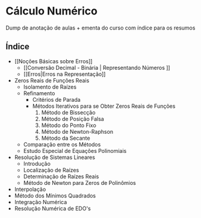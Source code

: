 # Cálculo Numérico
Dump de anotação de aulas + ementa do curso com índice para os resumos

## Índice
- [[Noções Básicas sobre Erros]]
	- [[Conversão Decimal - Binária | Representando Números ]]
	- [[Erros|Erros na Representação]]
- Zeros Reais de Funções Reais
	- Isolamento de Raízes
	- Refinamento
		- Critérios de Parada
		- Métodos Iterativos para se Obter Zeros Reais de Funções
			1. Método de Bissecção
			2. Método de Posição Falsa
			3. Método do Ponto Fixo
			4. Método de Newton-Raphson
			5. Método da Secante
	- Comparação entre os Métodos
	- Estudo Especial de Equações Polinomiais
- Resolução de Sistemas Lineares
	- Introdução
	- Localização de Raízes
	- Determinação de Raízes Reais
	- Método de Newton para Zeros de Polinômios
- Interpolação
- Método dos Mínimos Quadrados
- Integração Numérica
- Resolução Numérica de EDO's
